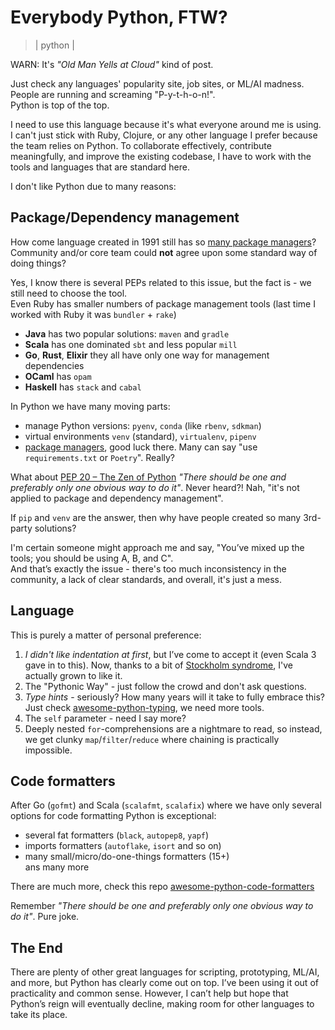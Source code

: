 # Everybody Python, FTW?
> | python |

WARN: It's *"Old Man Yells at Cloud"* kind of post.

Just check any languages' popularity site, job sites, or ML/AI madness. People are running and screaming "P-y-t-h-o-n!".  
Python is top of the top.

I need to use this language because it's what everyone around me is using. I can't just stick with Ruby, Clojure, or any other language I prefer because the team relies on Python. To collaborate effectively, contribute meaningfully, and improve the existing codebase, I have to work with the tools and languages that are standard here.

I don't like Python due to many reasons:

## Package/Dependency management

How come language created in 1991 still has so [many package managers](https://dublog.net/blog/so-many-python-package-managers/)? Community and/or core team could **not** agree upon some standard way of doing things? 

Yes, I know there is several PEPs related to this issue, but the fact is - we still need to choose the tool.  
Even Ruby has smaller numbers of package management tools (last time I worked with Ruby it was `bundler` + `rake`)

- **Java** has two popular solutions: `maven` and `gradle`
- **Scala** has one dominated `sbt` and less popular `mill`
- **Go**, **Rust**, **Elixir** they all have only one way for management dependencies
- **OCaml** has `opam`
- **Haskell** has `stack` and `cabal`

In Python we have many moving parts:
- manage Python versions: `pyenv`, `conda` (like `rbenv`, `sdkman`)  
- virtual environments `venv` (standard), `virtualenv`, `pipenv`
- [package managers](https://dublog.net/blog/so-many-python-package-managers/), good luck there. Many can say "use `requirements.txt` or `Poetry`". Really? 

What about [PEP 20 – The Zen of Python](https://peps.python.org/pep-0020/) *"There should be one and preferably only one obvious way to do it"*. Never heard?! Nah, "it's not applied to package and dependency management".

If `pip` and `venv` are the answer, then why have people created so many 3rd-party solutions?

I'm certain someone might approach me and say, "You’ve mixed up the tools; you should be using A, B, and C".  
And that’s exactly the issue - there's too much inconsistency in the community, a lack of clear standards, and overall, it's just a mess.

## Language

This is purely a matter of personal preference:

1. *I didn't like indentation at first*, but I’ve come to accept it (even Scala 3 gave in to this). Now, thanks to a bit of [Stockholm syndrome](https://en.wikipedia.org/wiki/Stockholm_syndrome), I've actually grown to like it.
2. The "Pythonic Way" - just follow the crowd and don't ask questions.
3. *Type hints* - seriously? How many years will it take to fully embrace this? Just check [awesome-python-typing](https://github.com/typeddjango/awesome-python-typing), we need more tools.
4. The `self` parameter - need I say more?
5. Deeply nested `for`-comprehensions are a nightmare to read, so instead, we get clunky `map`/`filter`/`reduce` where chaining is practically impossible.

## Code formatters

After Go (`gofmt`) and Scala (`scalafmt`, `scalafix`) where we have only several options for code formatting Python is exceptional:

- several fat formatters (`black`, `autopep8`, `yapf`)
- imports formatters (`autoflake`, `isort` and so on)
- many small/micro/do-one-things formatters (15+)  
ans many more

There are much more, check this repo [awesome-python-code-formatters](https://github.com/life4/awesome-python-code-formatters)

Remember *"There should be one and preferably only one obvious way to do it"*. Pure joke.

## The End

There are plenty of other great languages for scripting, prototyping, ML/AI, and more, but Python has clearly come out on top. I’ve been using it out of practicality and common sense. However, I can’t help but hope that Python’s reign will eventually decline, making room for other languages to take its place.